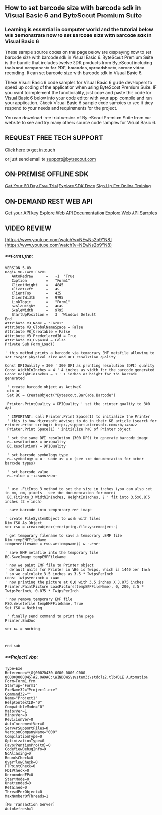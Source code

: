 ## How to set barcode size with barcode sdk in Visual Basic 6 and ByteScout Premium Suite

### Learning is essential in computer world and the tutorial below will demonstrate how to set barcode size with barcode sdk in Visual Basic 6

These sample source codes on this page below are displaying how to set barcode size with barcode sdk in Visual Basic 6. ByteScout Premium Suite is the bundle that includes twelve SDK products from ByteScout including tools and components for PDF, barcodes, spreadsheets, screen video recording. It can set barcode size with barcode sdk in Visual Basic 6.

 These Visual Basic 6 code samples for Visual Basic 6 guide developers to speed up coding of the application when using ByteScout Premium Suite. IF you want to implement the functionality, just copy and paste this code for Visual Basic 6 below into your code editor with your app, compile and run your application. Check Visual Basic 6 sample code samples to see if they respond to your needs and requirements for the project.

You can download free trial version of ByteScout Premium Suite from our website to see and try many others source code samples for Visual Basic 6.

## REQUEST FREE TECH SUPPORT

[Click here to get in touch](https://bytescout.zendesk.com/hc/en-us/requests/new?subject=ByteScout%20Premium%20Suite%20Question)

or just send email to [support@bytescout.com](mailto:support@bytescout.com?subject=ByteScout%20Premium%20Suite%20Question) 

## ON-PREMISE OFFLINE SDK 

[Get Your 60 Day Free Trial](https://bytescout.com/download/web-installer?utm_source=github-readme)
[Explore SDK Docs](https://bytescout.com/documentation/index.html?utm_source=github-readme)
[Sign Up For Online Training](https://academy.bytescout.com/)


## ON-DEMAND REST WEB API

[Get your API key](https://pdf.co/documentation/api?utm_source=github-readme)
[Explore Web API Documentation](https://pdf.co/documentation/api?utm_source=github-readme)
[Explore Web API Samples](https://github.com/bytescout/ByteScout-SDK-SourceCode/tree/master/PDF.co%20Web%20API)

## VIDEO REVIEW

[https://www.youtube.com/watch?v=NEwNs2b9YN8](https://www.youtube.com/watch?v=NEwNs2b9YN8)




<!-- code block begin -->

##### ****Form1.frm:**
    
```
VERSION 5.00
Begin VB.Form Form1 
   AutoRedraw      =   -1  'True
   Caption         =   "Form1"
   ClientHeight    =   4845
   ClientLeft      =   45
   ClientTop       =   435
   ClientWidth     =   9795
   LinkTopic       =   "Form1"
   ScaleHeight     =   4845
   ScaleWidth      =   9795
   StartUpPosition =   3  'Windows Default
End
Attribute VB_Name = "Form1"
Attribute VB_GlobalNameSpace = False
Attribute VB_Creatable = False
Attribute VB_PredeclaredId = True
Attribute VB_Exposed = False
Private Sub Form_Load()

' this method prints a barcode via temporary EMF metafile allowing to set target physical size and DPI resolution quality

Const DPIQuality = 300 ' 300 DPI as printing resolution (DPI) quality
Const WidthInInches = 4 ' 4 inches as width for the barcode generated
Const HeightInInches = 1 ' 1 inches as height for the barcode generated

 ' create barcode object as ActiveX
 Dim BC
 Set BC = CreateObject("Bytescout.BarCode.Barcode")

 Printer.PrintQuality = DPIQuality ' set the printer quality to 300 dpi

 ' IMPORTANT: call Printer.Print Space(1) to initialize the Printer
 ' this is how Microsoft advises to do in their KB article (search for Printer.Print string): http://support.microsoft.com/kb/146022
 Printer.Print Space(1) ' initialize hDC of Printer object
 
 ' set the same DPI resolution (300 DPI) to generate barcode image
 BC.ResolutionX = DPIQuality
 BC.ResolutionY = DPIQuality
 
 ' set barcode symbology type
 BC.Symbology = 0 ' Code 39 = 0 (see the documentation for other barcode types)
 
 ' set barcode value
 BC.Value = "1234567890"
 
 
 ' use .FitInto_3 method to set the size in inches (you can also set in mm, cm, pixels - see the documentation for more)
 BC.FitInto_3 WidthInInches, HeightInInches, 2 ' fit into 3.5x0.875 inches (2 = inch)
  
' save barcode into temprorary EMF image

' create FileSystemObject to work with files
Dim FSO As Object
Set FSO = CreateObject("Scripting.filesystemobject")

' get temporary filename to save a temporary .EMF file
Dim tempEMFFileName
tempEMFFileName = FSO.GetTempName() & ".EMF"

' save EMF metafile into the temporary file
BC.SaveImage tempEMFFileName

' now we paint EMF file to Printer object
' default units for Printer in VB6 is Twips, which is 1440 per Inch
' so we calculate 3.5 inches as 3.5 * TwipsPerInch
Const TwipsPerInch = 1440
' now printing the picture at 0,0 with 3.5 inches X 0.875 inches
Printer.PaintPicture LoadPicture(tempEMFFileName), 0, 200, 3.5 * TwipsPerInch, 0.875 * TwipsPerInch

' now remove temporary EMF file
FSO.deletefile tempEMFFileName, True
Set FSO = Nothing
 
 ' finally send command to print the page
Printer.EndDoc
 
Set BC = Nothing



End Sub

```

<!-- code block end -->    

<!-- code block begin -->

##### ****Project1.vbp:**
    
```
Type=Exe
Reference=*\G{00020430-0000-0000-C000-000000000046}#2.0#0#C:\WINDOWS\system32\stdole2.tlb#OLE Automation
Form=Form1.frm
Startup="Form1"
ExeName32="Project1.exe"
Command32=""
Name="Project1"
HelpContextID="0"
CompatibleMode="0"
MajorVer=1
MinorVer=0
RevisionVer=0
AutoIncrementVer=0
ServerSupportFiles=0
VersionCompanyName="000"
CompilationType=0
OptimizationType=0
FavorPentiumPro(tm)=0
CodeViewDebugInfo=0
NoAliasing=0
BoundsCheck=0
OverflowCheck=0
FlPointCheck=0
FDIVCheck=0
UnroundedFP=0
StartMode=0
Unattended=0
Retained=0
ThreadPerObject=0
MaxNumberOfThreads=1

[MS Transaction Server]
AutoRefresh=1

```

<!-- code block end -->